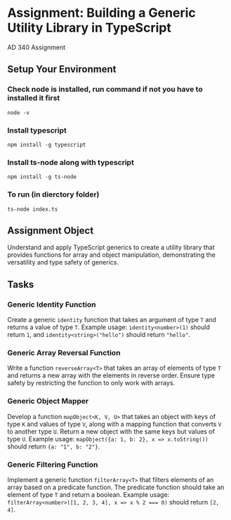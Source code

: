 # Assignment: Building a Generic Utility Library in TypeScript
AD 340 Assignment

## Setup Your Environment
### Check node is installed, run command if not you have to installed it first
```
node -v
```
### Install typescript
```
npm install -g typescript
```
### Install ts-node along with typescript 
```
npm install -g ts-node
```
### To run (in dierctory folder)
```
ts-node index.ts
```

## Assignment Object
Understand and apply TypeScript generics to create a utility library that provides functions for array and object manipulation, demonstrating the versatility and type safety of generics.

## Tasks
### Generic Identity Function
Create a generic `identity` function that takes an argument of type `T` and returns a value of type `T`.
Example usage: `identity<number>(1)` should return `1`, and `identity<string>("hello")` should return `"hello"`.
### Generic Array Reversal Function
Write a function `reverseArray<T>` that takes an array of elements of type `T` and returns a new array with the elements in reverse order.
Ensure type safety by restricting the function to only work with arrays.
### Generic Object Mapper
Develop a function `mapObject<K, V, U>` that takes an object with keys of type `K` and values of type `V`, along with a mapping function that converts `V` to another type `U`. Return a new object with the same keys but values of type `U`.
Example usage: `mapObject({a: 1, b: 2}, x => x.toString())` should return `{a: "1", b: "2"}`.
### Generic Filtering Function
Implement a generic function `filterArray<T>` that filters elements of an array based on a predicate function. The predicate function should take an element of type `T` and return a boolean.
Example usage: `filterArray<number>([1, 2, 3, 4], x => x % 2 === 0)` should return `[2, 4]`.


